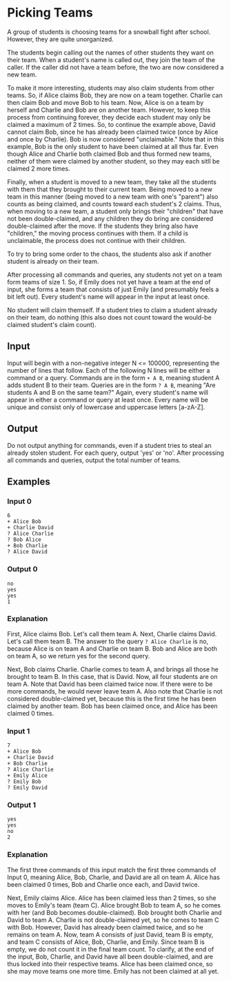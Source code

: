 # Picking Teams

A group of students is choosing teams for a snowball fight after school. However, they are quite unorganized.

The students begin calling out the names of other students they want on their team. When a student's name is called out, they join the team of the caller. If the caller did not have a team before, the two are now considered a new team.

To make it more interesting, students may also claim students from other teams. So, if Alice claims Bob, they are now on a team together. Charlie can then claim Bob and move Bob to his team. Now, Alice is on a team by herself and Charlie and Bob are on another team. However, to keep this process from continuing forever, they decide each student may only be claimed a maximum of 2 times. So, to continue the example above, David cannot claim Bob, since he has already been claimed twice (once by Alice and once by Charlie). Bob is now considered "unclaimable." Note that in this example, Bob is the only student to have been claimed at all thus far. Even though Alice and Charlie both claimed Bob and thus formed new teams, neither of them were claimed by another student, so they may each sitll be claimed 2 more times.

Finally, when a student is moved to a new team, they take all the students with them that they brought to their current team. Being moved to a new team in this manner (being moved to a new team with one's "parent") also counts as being claimed, and counts toward each student's 2 claims. Thus, when moving to a new team, a student only brings their "children" that have not been double-claimed, and any children they do bring are considered double-claimed after the move. If the students they bring also have "children," the moving process continues with them. If a child is unclaimable, the process does not continue with their children.

To try to bring some order to the chaos, the students also ask if another student is already on their team.

After processing all commands and queries, any students not yet on a team form teams of size 1. So, if Emily does not yet have a team at the end of input, she forms a team that consists of just Emily (and presumably feels a bit left out). Every student's name will appear in the input at least once.

No student will claim themself. If a student tries to claim a student already on their team, do nothing (this also does not count toward the would-be claimed student's claim count).

## Input

Input will begin with a non-negative integer N <= 100000, representing the number of lines that follow. Each of the following N lines will be either a command or a query. Commands are in the form `+ A B`, meaning student A adds student B to their team. Queries are in the form `? A B`, meaning "Are students A and B on the same team?" Again, every student's name will appear in either a command or query at least once. Every name will be unique and consist only of lowercase and uppercase letters [a-zA-Z].

## Output

Do not output anything for commands, even if a student tries to steal an already stolen student. For each query, output 'yes' or 'no'. After processing all commands and queries, output the total number of teams.

## Examples

### Input 0
```
6
+ Alice Bob
+ Charlie David
? Alice Charlie
? Bob Alice
+ Bob Charlie
? Alice David
```

### Output 0
```
no
yes
yes
1
```

### Explanation

First, Alice claims Bob. Let's call them team A. Next, Charlie claims David. Let's call them team B. The answer to the query `? Alice Charlie` is no, because Alice is on team A and Charlie on team B. Bob and Alice are both on team A, so we return yes for the second query.

Next, Bob claims Charlie. Charlie comes to team A, and brings all those he brought to team B. In this case, that is David. Now, all four students are on team A. Note that David has been claimed twice now. If there were to be more commands, he would never leave team A. Also note that Charlie is not considered double-claimed yet, because this is the first time he has been claimed by another team. Bob has been claimed once, and Alice has been claimed 0 times.

### Input 1
```
7
+ Alice Bob
+ Charlie David
+ Bob Charlie
? Alice Charlie
+ Emily Alice
? Emily Bob
? Emily David
```

### Output 1
```
yes
yes
no
2
```

### Explanation

The first three commands of this input match the first three commands of Input 0, meaning Alice, Bob, Charlie, and David are all on team A. Alice has been claimed 0 times, Bob and Charlie once each, and David twice.

Next, Emily claims Alice. Alice has been claimed less than 2 times, so she moves to Emily's team (team C). Alice brought Bob to team A, so he comes with her (and Bob becomes double-claimed). Bob brought both Charlie and David to team A. Charlie is not double-claimed yet, so he comes to team C with Bob. However, David has already been claimed twice, and so he remains on team A. Now, team A consists of just David, team B is empty, and team C consists of Alice, Bob, Charlie, and Emily. Since team B is empty, we do not count it in the final team count. To clarify, at the end of the input, Bob, Charlie, and David have all been double-claimed, and are thus locked into their respective teams. Alice has been claimed once, so she may move teams one more time. Emily has not been claimed at all yet.
